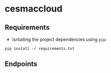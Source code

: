 # cesmaccloud
## Requirements
  * Isntalling the project dependencies using `pip`:

```
pip install -r requirements.txt
```

## Endpoints
